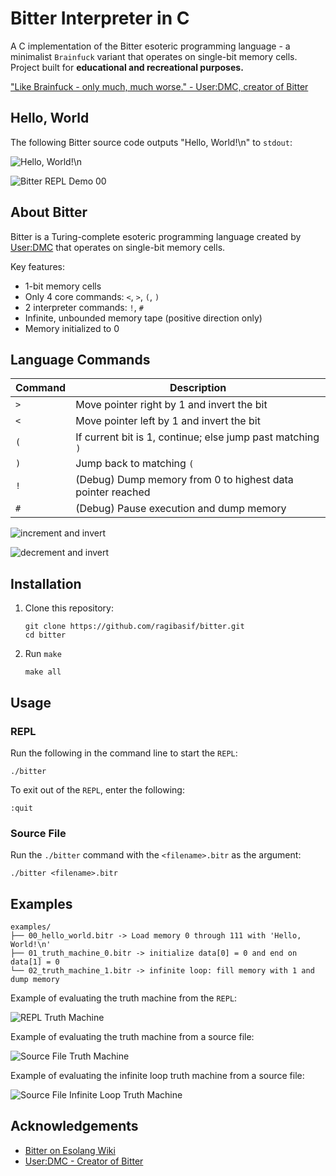 # Bitter Interpreter in C

A C implementation of the Bitter esoteric programming language - a minimalist
`Brainfuck` variant that operates on single-bit memory cells. Project built for
**educational and recreational purposes.**

["Like Brainfuck - only much, much worse." - User:DMC, creator of Bitter](https://esolangs.org/wiki/Bitter)

## Hello, World

The following Bitter source code outputs "Hello, World!\n" to `stdout`:

![Hello, World!\n](./assets/hello_world.svg)

![Bitter REPL Demo 00](./assets/00_demo_hello_world_repl.gif)

## About Bitter

Bitter is a Turing-complete esoteric programming language created by [User:DMC](https://esolangs.org/wiki/User:DMC)
that operates on single-bit memory cells.

Key features:

- 1-bit memory cells
- Only 4 core commands: `<`, `>`, `(`, `)`
- 2 interpreter commands: `!`, `#`
- Infinite, unbounded memory tape (positive direction only)
- Memory initialized to 0

## Language Commands

| Command | Description                                                |
| ------- | ---------------------------------------------------------- |
| `>`     | Move pointer right by 1 and invert the bit                 |
| `<`     | Move pointer left by 1 and invert the bit                  |
| `(`     | If current bit is 1, continue; else jump past matching `)` |
| `)`     | Jump back to matching `(`                                  |
| `!`     | (Debug) Dump memory from 0 to highest data pointer reached |
| `#`     | (Debug) Pause execution and dump memory                    |

![increment and invert](./assets/inc_invert.svg)

![decrement and invert](./assets/dec_invert.svg)

## Installation

1. Clone this repository:

   ```shell
   git clone https://github.com/ragibasif/bitter.git
   cd bitter
   ```

2. Run `make`

   ```shell
   make all
   ```

## Usage

### REPL

Run the following in the command line to start the `REPL`:

```shell
./bitter
```

To exit out of the `REPL`, enter the following:

```shell
:quit
```

### Source File

Run the `./bitter` command with the `<filename>.bitr` as the argument:

```shell
./bitter <filename>.bitr
```

## Examples

```shell
examples/
├── 00_hello_world.bitr -> Load memory 0 through 111 with 'Hello, World!\n'
├── 01_truth_machine_0.bitr -> initialize data[0] = 0 and end on data[1] = 0
└── 02_truth_machine_1.bitr -> infinite loop: fill memory with 1 and dump memory
```

Example of evaluating the truth machine from the `REPL`:

![REPL Truth Machine](./assets/01_repl_demo_tm0.gif)

Example of evaluating the truth machine from a source file:

![Source File Truth Machine](./assets/02_src_file_demo_tm0.gif)

Example of evaluating the infinite loop truth machine from a source file:

![Source File Infinite Loop Truth Machine](./assets/03_src_file_demo_tm1_infinite_loop.gif)

## Acknowledgements

- [Bitter on Esolang Wiki](https://esolangs.org/wiki/Bitter)
- [User:DMC - Creator of Bitter](https://esolangs.org/wiki/User:DMC)

